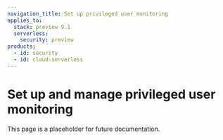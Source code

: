 ```yaml
---
navigation_title: Set up privileged user monitoring
applies_to:
  stack: preview 9.1
  serverless:
    security: preview
products:
  - id: security
  - id: cloud-serverless
---
```


# Set up and manage privileged user monitoring

This page is a placeholder for future documentation.
